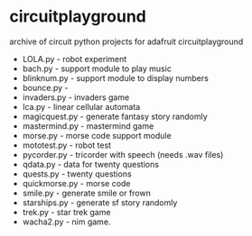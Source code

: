 # circuitplayground
archive of circuit python projects for adafruit circuitplayground

* LOLA.py - robot experiment
* bach.py - support module to play music 
* blinknum.py - support module to display numbers 
* bounce.py - 
* invaders.py - invaders game
* lca.py - linear cellular automata
* magicquest.py - generate fantasy story randomly
* mastermind.py - mastermind game
* morse.py - morse code support module
* mototest.py - robot test
* pycorder.py - tricorder with speech (needs .wav files)
* qdata.py - data for twenty questions 
* quests.py - twenty questions
* quickmorse.py - morse code
* smile.py - generate smile or frown
* starships.py - generate sf story randomly
* trek.py - star trek game
* wacha2.py - nim game.
